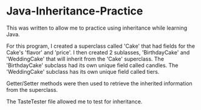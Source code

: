 # Java-Inheritance-Practice
This was written to allow me to practice using inheritance while learning Java.

For this program, I created a superclass called 'Cake' that had fields for the Cake's 'flavor' and 'price'.
I then created 2 sublasses, 'BirthdayCake' and 'WeddingCake' that will inherit from the 'Cake' superclass.
The 'BirthdayCake' subclass had its own unique field called candles.
The 'WeddingCake' subclass has its own unique field called tiers.

Getter/Setter methods were then used to retrieve the inherited information from the superclass.

The TasteTester file allowed me to test for inheritance.
